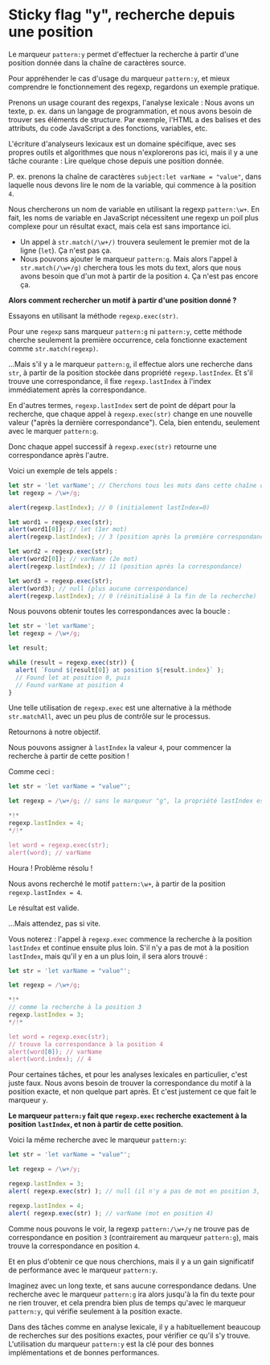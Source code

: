 
# Sticky flag "y", recherche depuis une position

Le marqueur `pattern:y` permet d'effectuer la recherche à partir d'une position donnée dans la chaîne de caractères source.

Pour appréhender le cas d'usage du marqueur `pattern:y`, et mieux comprendre le fonctionnement des regexp, regardons un exemple pratique.

Prenons un usage courant des regexps, l'analyse lexicale : Nous avons un texte, p. ex. dans un langage de programmation, et nous avons besoin de trouver ses éléments de structure. Par exemple, l'HTML a des balises et des attributs, du code JavaScript a des fonctions, variables, etc.

L'écriture d'analyseurs lexicaux est un domaine spécifique, avec ses propres outils et algorithmes que nous n'explorerons pas ici, mais il y a une tâche courante : Lire quelque chose depuis une position donnée.

P. ex. prenons la chaîne de caractères `subject:let varName = "value"`, dans laquelle nous devons lire le nom de la variable, qui commence à la position `4`.

Nous chercherons un nom de variable en utilisant la regexp `pattern:\w+`. En fait, les noms de variable en JavaScript nécessitent une regexp un poil plus complexe pour un résultat exact, mais cela est sans importance ici.

- Un appel à `str.match(/\w+/)` trouvera seulement le premier mot de la ligne (`let`). Ça n'est pas ça.
- Nous pouvons ajouter le marqueur `pattern:g`. Mais alors l'appel à `str.match(/\w+/g)` cherchera tous les mots du text, alors que nous avons besoin que d'un mot à partir de la position `4`. Ça n'est pas encore ça.

**Alors comment rechercher un motif à partir d'une position donné ?**

Essayons en utilisant la méthode `regexp.exec(str)`.

Pour une `regexp` sans marqueur `pattern:g` ni `pattern:y`, cette méthode cherche seulement la première occurrence, cela fonctionne exactement comme `str.match(regexp)`.

...Mais s'il y a le marqueur `pattern:g`, il effectue alors une recherche dans `str`, à partir de la position stockée dans propriété `regexp.lastIndex`. Et s'il trouve une correspondance, il fixe `regexp.lastIndex` à l'index immédiatement après la correspondance.

En d'autres termes, `regexp.lastIndex` sert de point de départ pour la recherche, que chaque appel à `regexp.exec(str)` change en une nouvelle valeur ("après la dernière correspondance"). Cela, bien entendu, seulement avec le marquer `pattern:g`.

Donc chaque appel successif à `regexp.exec(str)` retourne une correspondance après l'autre.

Voici un exemple de tels appels :

```js run
let str = 'let varName'; // Cherchons tous les mots dans cette chaîne de caractères
let regexp = /\w+/g;

alert(regexp.lastIndex); // 0 (initialement lastIndex=0)

let word1 = regexp.exec(str);
alert(word1[0]); // let (1er mot)
alert(regexp.lastIndex); // 3 (position après la première correspondance)

let word2 = regexp.exec(str);
alert(word2[0]); // varName (2e mot)
alert(regexp.lastIndex); // 11 (position après la correspondance)

let word3 = regexp.exec(str);
alert(word3); // null (plus aucune correspondance)
alert(regexp.lastIndex); // 0 (réinitialisé à la fin de la recherche)
```

Nous pouvons obtenir toutes les correspondances avec la boucle :

```js run
let str = 'let varName';
let regexp = /\w+/g;

let result;

while (result = regexp.exec(str)) {
  alert( `Found ${result[0]} at position ${result.index}` );
  // Found let at position 0, puis
  // Found varName at position 4
}
```

Une telle utilisation de `regexp.exec` est une alternative à la méthode `str.matchAll`, avec un peu plus de contrôle sur le processus.

Retournons à notre objectif.

Nous pouvons assigner à `lastIndex` la valeur `4`, pour commencer la recherche à partir de cette position !

Comme ceci :

```js run
let str = 'let varName = "value"';

let regexp = /\w+/g; // sans le marqueur "g", la propriété lastIndex est ignorée

*!*
regexp.lastIndex = 4;
*/!*

let word = regexp.exec(str);
alert(word); // varName
```

Houra ! Problème résolu ! 

Nous avons recherché le motif `pattern:\w+`, à partir de la position `regexp.lastIndex = 4`.

Le résultat est valide.

...Mais attendez, pas si vite.

Vous noterez : l'appel à `regexp.exec` commence la recherche à la position `lastIndex` et continue ensuite plus loin. S'il n'y a pas de mot à la position `lastIndex`, mais qu'il y en a un plus loin, il sera alors trouvé :

```js run
let str = 'let varName = "value"';

let regexp = /\w+/g;

*!*
// comme la recherche à la position 3
regexp.lastIndex = 3;
*/!*

let word = regexp.exec(str); 
// trouve la correspondance à la position 4
alert(word[0]); // varName
alert(word.index); // 4
```

Pour certaines tâches, et pour les analyses lexicales en particulier, c'est juste faux. Nous avons besoin de trouver la correspondance du motif à la position exacte, et non quelque part après. Et c'est justement ce que fait le marqueur `y`.

**Le marqueur `pattern:y` fait que `regexp.exec` recherche exactement à la position `lastIndex`, et non à partir de cette position.**

Voici la même recherche avec le marqueur `pattern:y`:

```js run
let str = 'let varName = "value"';

let regexp = /\w+/y;

regexp.lastIndex = 3;
alert( regexp.exec(str) ); // null (il n'y a pas de mot en position 3, mais un espace)

regexp.lastIndex = 4;
alert( regexp.exec(str) ); // varName (mot en position 4)
```

Comme nous pouvons le voir, la regexp `pattern:/\w+/y` ne trouve pas de correspondance en position `3` (contrairement au marqueur  `pattern:g`), mais trouve la correspondance en position `4`.

Et en plus d'obtenir ce que nous cherchions, mais il y a un gain significatif de performance avec le marqueur `pattern:y`.

Imaginez avec un long texte, et sans aucune correspondance dedans. Une recherche avec le marqueur `pattern:g` ira alors jusqu'à la fin du texte pour ne rien trouver, et cela prendra bien plus de temps qu'avec le marqueur `pattern:y`, qui vérifie seulement à la position exacte.

Dans des tâches comme en analyse lexicale, il y a habituellement beaucoup de recherches sur des positions exactes, pour vérifier ce qu'il s'y trouve. L'utilisation du marqueur `pattern:y` est la clé pour des bonnes implémentations et de bonnes performances.
